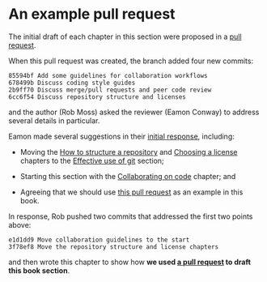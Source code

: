 # An example pull request

The initial draft of each chapter in this section were proposed in a [pull request](https://github.com/robmoss/git-is-my-lab-book/pull/8).

When this pull request was created, the branch added four new commits:

```text
85594bf Add some guidelines for collaboration workflows
678499b Discuss coding style guides
2b9ff70 Discuss merge/pull requests and peer code review
6cc6f54 Discuss repository structure and licenses
```

and the author (Rob Moss) asked the reviewer (Eamon Conway) to address several details in particular.

Eamon made several suggestions in their [initial response](https://github.com/robmoss/git-is-my-lab-book/pull/8#issuecomment-1139216530), including:

- Moving the [How to structure a repository](../using-git/how-to-structure-a-repository.md) and [Choosing a license](../using-git/choosing-a-license.md) chapters to the [Effective use of git](../using-git/README.md) section;

- Starting this section with the [Collaborating on code](collaborating-on-code.md) chapter; and

- Agreeing that we should use [this pull request](https://github.com/robmoss/git-is-my-lab-book/pull/8) as an example in this book.

In response, Rob pushed two commits that addressed the first two points above:

```text
e1d1dd9 Move collaboration guidelines to the start
3f78ef8 Move the repository structure and license chapters
```

and then wrote this chapter to show how **we used [a pull request](https://github.com/robmoss/git-is-my-lab-book/pull/8) to draft this book section**.
